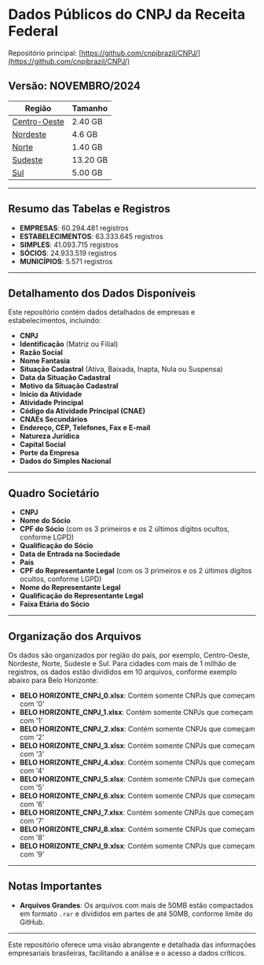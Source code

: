 # Dados Públicos do CNPJ da Receita Federal

Repositório principal: [https://github.com/cnpjbrazil/CNPJ/](https://github.com/cnpjbrazil/CNPJ/)

**Versão: NOVEMBRO/2024**
---
| Região         | Tamanho   |
|----------------|-----------|
| [Centro-Oeste](https://github.com/cnpjbrazil/NOV-2024-CENTRO-OESTE/)   | 2.40 GB   |
| [Nordeste](https://github.com/cnpjbrazil/NOV-2024-NORDESTE/)       | 4.6 GB   |
| [Norte](https://github.com/cnpjbrazil/NOV-2024-NORTE/)          | 1.40 GB   |
| [Sudeste](https://github.com/cnpjbrazil/NOV-2024-SUDESTE/)         | 13.20 GB   |
| [Sul](https://github.com/cnpjbrazil/NOV-2024-SUL/)             | 5.00 GB   |

---

## Resumo das Tabelas e Registros

- **EMPRESAS**: 60.294.481 registros
- **ESTABELECIMENTOS**: 63.333.645 registros
- **SIMPLES**: 41.093.715 registros
- **SÓCIOS**: 24.933.519 registros
- **MUNICÍPIOS**: 5.571 registros

---

## Detalhamento dos Dados Disponíveis

Este repositório contém dados detalhados de empresas e estabelecimentos, incluindo:

- **CNPJ**
- **Identificação** (Matriz ou Filial)
- **Razão Social**
- **Nome Fantasia**
- **Situação Cadastral** (Ativa, Baixada, Inapta, Nula ou Suspensa)
- **Data da Situação Cadastral**
- **Motivo da Situação Cadastral**
- **Início da Atividade**
- **Atividade Principal**
- **Código da Atividade Principal (CNAE)**
- **CNAEs Secundários**
- **Endereço, CEP, Telefones, Fax e E-mail**
- **Natureza Jurídica**
- **Capital Social**
- **Porte da Empresa**
- **Dados do Simples Nacional**

---

## Quadro Societário

- **CNPJ**
- **Nome do Sócio**
- **CPF do Sócio** (com os 3 primeiros e os 2 últimos dígitos ocultos, conforme LGPD)
- **Qualificação do Sócio**
- **Data de Entrada na Sociedade**
- **País**
- **CPF do Representante Legal** (com os 3 primeiros e os 2 últimos dígitos ocultos, conforme LGPD)
- **Nome do Representante Legal**
- **Qualificação do Representante Legal**
- **Faixa Etária do Sócio**

---

## Organização dos Arquivos

Os dados são organizados por região do país, por exemplo, Centro-Oeste, Nordeste, Norte, Sudeste e Sul. Para cidades com mais de 1 milhão de registros, os dados estão divididos em 10 arquivos, conforme exemplo abaixo para Belo Horizonte:

- **BELO HORIZONTE_CNPJ_0.xlsx**: Contém somente CNPJs que começam com '0'
- **BELO HORIZONTE_CNPJ_1.xlsx**: Contém somente CNPJs que começam com '1'
- **BELO HORIZONTE_CNPJ_2.xlsx**: Contém somente CNPJs que começam com '2'
- **BELO HORIZONTE_CNPJ_3.xlsx**: Contém somente CNPJs que começam com '3'
- **BELO HORIZONTE_CNPJ_4.xlsx**: Contém somente CNPJs que começam com '4'
- **BELO HORIZONTE_CNPJ_5.xlsx**: Contém somente CNPJs que começam com '5'
- **BELO HORIZONTE_CNPJ_6.xlsx**: Contém somente CNPJs que começam com '6'
- **BELO HORIZONTE_CNPJ_7.xlsx**: Contém somente CNPJs que começam com '7'
- **BELO HORIZONTE_CNPJ_8.xlsx**: Contém somente CNPJs que começam com '8'
- **BELO HORIZONTE_CNPJ_9.xlsx**: Contém somente CNPJs que começam com '9'

---

## Notas Importantes

- **Arquivos Grandes**: Os arquivos com mais de 50MB estão compactados em formato `.rar` e divididos em partes de até 50MB, conforme limite do GitHub.

---

Este repositório oferece uma visão abrangente e detalhada das informações empresariais brasileiras, facilitando a análise e o acesso a dados críticos.
